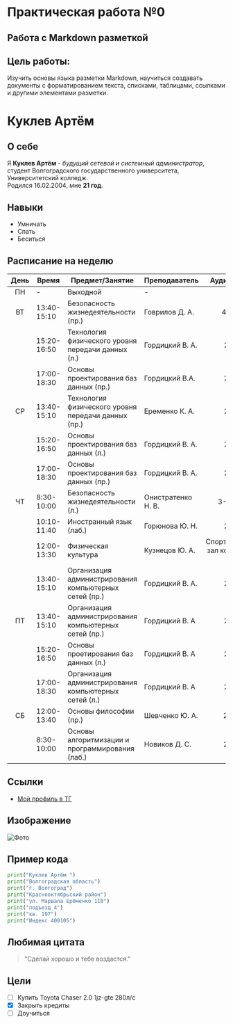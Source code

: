 # Практическая работа №0

## Работа с Markdown разметкой

## Цель работы:
Изучить основы языка разметки Markdown, научиться создавать документы с форматированием текста, списками, таблицами, ссылками и другими элементами разметки.

# Куклев Артём

## О себе
Я **Куклев Артём** - *будущий сетевой и системный администратор*, студент Волгоградского государственного университета, Университетский колледж.  
Родился 16.02.2004, мне **21 год**.

## Навыки
- Умничать
- Спать 
- Беситься

## Расписание на неделю

| День   | Время       | Предмет/Занятие                                                                | Преподаватель                     | Аудитория               |
|:------:|-------------|--------------------------------------------------------------------------------|-----------------------------------|------------------------:|
| ПН     |      -      | Выходной                                                                       | -                                 | -                       |
| ВТ     | 13:40-15:10 | Безопасность жизнедеятельности (пр.)                                           | Говрилов Д. А.                    | 4-03 М                  |
|        | 15:20-16:50 | Технология физического уровня передачи данных (л.)                             | Гордицкий В. А.                   | 2-15 Г                  |
|        | 17:00-18:30 | Основы проектирования баз данных (пр.)                                          | Гордицкий В.А.                    | 2-15 Г                  |
| СР     | 13:40-15:10 | Технология физического уровня передачи данных (пр.)                            | Еременко К. А.                    | 2-15 Г                  |
|        | 15:20-16:50 | Основы проектирования баз данных (л.)                                           | Гордицкий В. А.                   | 2-15 Г                  |
|        | 17:00-18:30 | Основы проектирования баз данных (пр.)                                          | Гордицкий В. А.                   | 2-15 Г                  |
| ЧТ     | 8:30-10:00  | Безопасность жизнедеятельности (л.)                                            | Онистратенко Н. В.                | 3-05 аМ                 |
|        | 10:10-11:40 | Иностранный язык (лаб.)                                                        | Горюнова Ю. Н.                    | 2-15 Г                  |
|        | 12:00-13:30 | Физическая культура                                                            | Кузнецов Ю. А.                    | Спортивный зал корпуса Е|
|        | 13:40-15:10 | Организация администрирования компьютерных сетей (пр.)                         | Гордицкий В. А.                   | 2-15 Г                  |
| ПТ     | 13:40-15:10 | Организация администрирования компьютерных сетей (пр.)                         | Гордицкий В. А                    | 2-15 Г                  |
|        | 15:20-16:50 | Основы проетирования баз данных (л.)                                           | Гордицкий В. А                    | 2-15 Г                  |
|        | 17:00-18:30 | Организация администрирования компьютерных сетей (л.)                          | Гордицкий В. А                    | 2-15 Г                  |
| СБ     | 12:00-13:40 | Основы философии (пр.)                                                         | Шевченко Ю. А.                    | 2-15 А                  |
|        | 8:30-10:00  | Основы алгоритмизации и программирования (лаб.)                                 | Новиков Д. С.                     | 2-10 В                  |

## Ссылки 
- [Мой профиль в ТГ]( https://t.me/S0fren "Куклев Артём")

## Изображение 
![Фото]([C:\Users\Sofren\Downloads\ujdyj.webp](https://avatars.mds.yandex.net/i?id=12ef93560c26f8d3e50cc0596db0184e2f18ebde-12941940-images-thumbs&n=13))

## Пример кода 
```python 
print("Куклев Артём ")
print("Волгоградская область")
print("г. Волгоград")
print("Краснооктябрьский район")
print("ул. Маршала Ерёменко 110")
print("подъезд 4")
print("кв. 197")
print("Индекс 400105")
```

## Любимая цитата
>"Сделай хорошо и тебе воздастся."

## Цели 
- [ ] Купить Toyota Chaser 2.0 1jz-gte 280л/c
- [x] Закрыть кредиты 
- [ ] Доучиться

